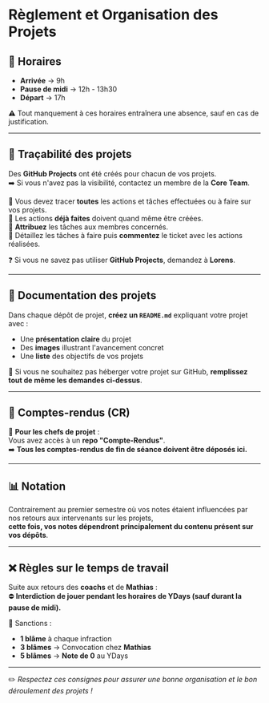 # Règlement et Organisation des Projets

## 📅 Horaires
- **Arrivée** → 9h  
- **Pause de midi** → 12h - 13h30  
- **Départ** → 17h  

⚠️ Tout manquement à ces horaires entraînera une absence, sauf en cas de justification.

---

## 📌 Traçabilité des projets
Des **GitHub Projects** ont été créés pour chacun de vos projets.  
➡️ Si vous n'avez pas la visibilité, contactez un membre de la **Core Team**.  

🔹 Vous devez tracer **toutes** les actions et tâches effectuées ou à faire sur vos projets.  
🔹 Les actions **déjà faites** doivent quand même être créées.  
🔹 **Attribuez** les tâches aux membres concernés.  
🔹 Détaillez les tâches à faire puis **commentez** le ticket avec les actions réalisées.  

❓ Si vous ne savez pas utiliser **GitHub Projects**, demandez à **Lorens**.

---

## 📝 Documentation des projets
Dans chaque dépôt de projet, **créez un `README.md`** expliquant votre projet avec :  
- Une **présentation claire** du projet  
- Des **images** illustrant l'avancement concret
- Une **liste** des objectifs de vos projets

📌 Si vous ne souhaitez pas héberger votre projet sur GitHub, **remplissez tout de même les demandes ci-dessus**.

---

## 📄 Comptes-rendus (CR)
📢 **Pour les chefs de projet** :  
Vous avez accès à un **repo "Compte-Rendus"**.  
➡️ **Tous les comptes-rendus de fin de séance doivent être déposés ici.**

---

## 📊 Notation
Contrairement au premier semestre où vos notes étaient influencées par nos retours aux intervenants sur les projets,  
**cette fois, vos notes dépendront principalement du contenu présent sur vos dépôts**.

---

## ❌ Règles sur le temps de travail
Suite aux retours des **coachs** et de **Mathias** :  
⛔ **Interdiction de jouer pendant les horaires de YDays (sauf durant la pause de midi).**  

📌 Sanctions :  
- **1 blâme** à chaque infraction  
- **3 blâmes** → Convocation chez **Mathias**  
- **5 blâmes** → **Note de 0** au YDays  

---

✏️ *Respectez ces consignes pour assurer une bonne organisation et le bon déroulement des projets !*
